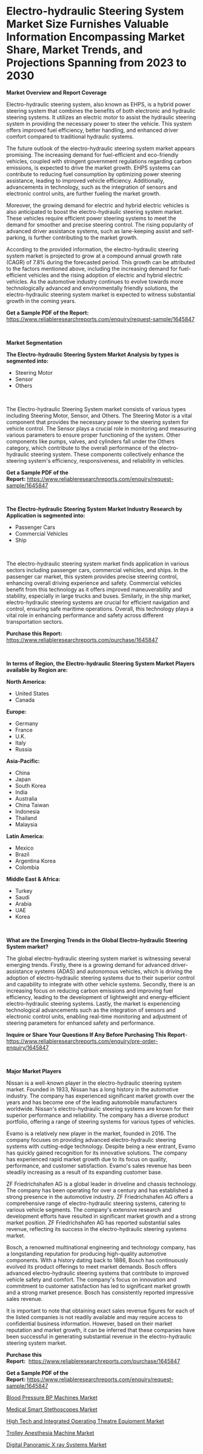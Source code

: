 <p><h1>Electro-hydraulic Steering System Market Size Furnishes Valuable Information Encompassing Market Share, Market Trends, and Projections Spanning from 2023 to 2030</h1></p><p><strong>Market Overview and Report Coverage</strong></p>
<p><p>Electro-hydraulic steering system, also known as EHPS, is a hybrid power steering system that combines the benefits of both electronic and hydraulic steering systems. It utilizes an electric motor to assist the hydraulic steering system in providing the necessary power to steer the vehicle. This system offers improved fuel efficiency, better handling, and enhanced driver comfort compared to traditional hydraulic systems.</p><p>The future outlook of the electro-hydraulic steering system market appears promising. The increasing demand for fuel-efficient and eco-friendly vehicles, coupled with stringent government regulations regarding carbon emissions, is expected to drive the market growth. EHPS systems can contribute to reducing fuel consumption by optimizing power steering assistance, leading to improved vehicle efficiency. Additionally, advancements in technology, such as the integration of sensors and electronic control units, are further fueling the market growth.</p><p>Moreover, the growing demand for electric and hybrid electric vehicles is also anticipated to boost the electro-hydraulic steering system market. These vehicles require efficient power steering systems to meet the demand for smoother and precise steering control. The rising popularity of advanced driver assistance systems, such as lane-keeping assist and self-parking, is further contributing to the market growth.</p><p>According to the provided information, the electro-hydraulic steering system market is projected to grow at a compound annual growth rate (CAGR) of 7.8% during the forecasted period. This growth can be attributed to the factors mentioned above, including the increasing demand for fuel-efficient vehicles and the rising adoption of electric and hybrid electric vehicles. As the automotive industry continues to evolve towards more technologically advanced and environmentally friendly solutions, the electro-hydraulic steering system market is expected to witness substantial growth in the coming years.</p></p>
<p><strong>Get a Sample PDF of the Report:</strong> <a href="https://www.reliableresearchreports.com/enquiry/request-sample/1645847">https://www.reliableresearchreports.com/enquiry/request-sample/1645847</a></p>
<p>&nbsp;</p>
<p><strong>Market Segmentation</strong></p>
<p><strong>The Electro-hydraulic Steering System Market Analysis by types is segmented into:</strong></p>
<p><ul><li>Steering Motor</li><li>Sensor</li><li>Others</li></ul></p>
<p>&nbsp;</p>
<p><p>The Electro-hydraulic Steering System market consists of various types including Steering Motor, Sensor, and Others. The Steering Motor is a vital component that provides the necessary power to the steering system for vehicle control. The Sensor plays a crucial role in monitoring and measuring various parameters to ensure proper functioning of the system. Other components like pumps, valves, and cylinders fall under the Others category, which contribute to the overall performance of the electro-hydraulic steering system. These components collectively enhance the steering system's efficiency, responsiveness, and reliability in vehicles.</p></p>
<p><strong>Get a Sample PDF of the Report:</strong>&nbsp;<a href="https://www.reliableresearchreports.com/enquiry/request-sample/1645847">https://www.reliableresearchreports.com/enquiry/request-sample/1645847</a></p>
<p>&nbsp;</p>
<p><strong>The Electro-hydraulic Steering System Market Industry Research by Application is segmented into:</strong></p>
<p><ul><li>Passenger Cars</li><li>Commercial Vehicles</li><li>Ship</li></ul></p>
<p>&nbsp;</p>
<p><p>The electro-hydraulic steering system market finds application in various sectors including passenger cars, commercial vehicles, and ships. In the passenger car market, this system provides precise steering control, enhancing overall driving experience and safety. Commercial vehicles benefit from this technology as it offers improved maneuverability and stability, especially in large trucks and buses. Similarly, in the ship market, electro-hydraulic steering systems are crucial for efficient navigation and control, ensuring safe maritime operations. Overall, this technology plays a vital role in enhancing performance and safety across different transportation sectors.</p></p>
<p><strong>Purchase this Report:</strong>&nbsp; <a href="https://www.reliableresearchreports.com/purchase/1645847">https://www.reliableresearchreports.com/purchase/1645847</a></p>
<p>&nbsp;</p>
<p><strong>In terms of Region, the Electro-hydraulic Steering System Market Players available by Region are:</strong></p>
<p>
    <p> <strong> North America: </strong>
        <ul>
            <li>United States</li>
            <li>Canada</li>
        </ul>
        </p> 
    <p> <strong> Europe: </strong>
        <ul>
            <li>Germany</li>
            <li>France</li>
            <li>U.K.</li>
            <li>Italy</li>
            <li>Russia</li>
        </ul>
        </p> 
    <p> <strong> Asia-Pacific: </strong>
        <ul>
            <li>China</li>
            <li>Japan</li>
            <li>South Korea</li>
            <li>India</li>
            <li>Australia</li>
            <li>China Taiwan</li>
            <li>Indonesia</li>
            <li>Thailand</li>
            <li>Malaysia</li>
        </ul>
        </p> 
    <p> <strong> Latin America: </strong>
        <ul>
            <li>Mexico</li>
            <li>Brazil</li>
            <li>Argentina Korea</li>
            <li>Colombia</li>
        </ul>
        </p> 
    <p> <strong> Middle East & Africa: </strong>
        <ul>
            <li>Turkey</li>
            <li>Saudi</li>
            <li>Arabia</li>
            <li>UAE</li>
            <li>Korea</li>
        </ul>
    </p>
    </p>
<p>&nbsp;</p>
<p><strong>What are the Emerging Trends in the Global Electro-hydraulic Steering System market?</strong></p>
<p><p>The global electro-hydraulic steering system market is witnessing several emerging trends. Firstly, there is a growing demand for advanced driver-assistance systems (ADAS) and autonomous vehicles, which is driving the adoption of electro-hydraulic steering systems due to their superior control and capability to integrate with other vehicle systems. Secondly, there is an increasing focus on reducing carbon emissions and improving fuel efficiency, leading to the development of lightweight and energy-efficient electro-hydraulic steering systems. Lastly, the market is experiencing technological advancements such as the integration of sensors and electronic control units, enabling real-time monitoring and adjustment of steering parameters for enhanced safety and performance.</p></p>
<p><strong>Inquire or Share Your Questions If Any Before Purchasing This Report</strong>- <a href="https://www.reliableresearchreports.com/enquiry/pre-order-enquiry/1645847">https://www.reliableresearchreports.com/enquiry/pre-order-enquiry/1645847</a></p>
<p>&nbsp;</p>
<p><strong>Major Market Players</strong></p>
<p><p>Nissan is a well-known player in the electro-hydraulic steering system market. Founded in 1933, Nissan has a long history in the automotive industry. The company has experienced significant market growth over the years and has become one of the leading automobile manufacturers worldwide. Nissan's electro-hydraulic steering systems are known for their superior performance and reliability. The company has a diverse product portfolio, offering a range of steering systems for various types of vehicles. </p><p>Evamo is a relatively new player in the market, founded in 2016. The company focuses on providing advanced electro-hydraulic steering systems with cutting-edge technology. Despite being a new entrant, Evamo has quickly gained recognition for its innovative solutions. The company has experienced rapid market growth due to its focus on quality, performance, and customer satisfaction. Evamo's sales revenue has been steadily increasing as a result of its expanding customer base.</p><p>ZF Friedrichshafen AG is a global leader in driveline and chassis technology. The company has been operating for over a century and has established a strong presence in the automotive industry. ZF Friedrichshafen AG offers a comprehensive range of electro-hydraulic steering systems, catering to various vehicle segments. The company's extensive research and development efforts have resulted in significant market growth and a strong market position. ZF Friedrichshafen AG has reported substantial sales revenue, reflecting its success in the electro-hydraulic steering systems market.</p><p>Bosch, a renowned multinational engineering and technology company, has a longstanding reputation for producing high-quality automotive components. With a history dating back to 1886, Bosch has continuously evolved its product offerings to meet market demands. Bosch offers advanced electro-hydraulic steering systems that contribute to improved vehicle safety and comfort. The company's focus on innovation and commitment to customer satisfaction has led to significant market growth and a strong market presence. Bosch has consistently reported impressive sales revenue.</p><p>It is important to note that obtaining exact sales revenue figures for each of the listed companies is not readily available and may require access to confidential business information. However, based on their market reputation and market growth, it can be inferred that these companies have been successful in generating substantial revenue in the electro-hydraulic steering system market.</p></p>
<p><strong>Purchase this Report:</strong>&nbsp;&nbsp;<a href="https://www.reliableresearchreports.com/purchase/1645847">https://www.reliableresearchreports.com/purchase/1645847</a></p>
<p></p>
<p><strong>Get a Sample PDF of the Report:</strong>&nbsp;<a href="https://www.reliableresearchreports.com/enquiry/request-sample/1645847">https://www.reliableresearchreports.com/enquiry/request-sample/1645847</a></p>
<p><p><a href="https://medium.com/@tonikuhic/blood-pressure-bp-machines-market-the-key-to-successful-business-strategy-forecast-till-2030-9d3c6f4fd824">Blood Pressure BP Machines Market</a></p><p><a href="https://medium.com/@theomorar2000/medical-smart-stethoscopes-market-analysis-and-sze-forecasted-for-period-from-2023-to-2030-a75bf8ce937a">Medical Smart Stethoscopes Market</a></p><p><a href="https://medium.com/@zoeyjohns1903/high-tech-and-integrated-operating-theatre-equipment-market-furnishes-information-on-market-share-3f89a0a4618e">High Tech and Integrated Operating Theatre Equipment Market</a></p><p><a href="https://medium.com/@bartlakin/trolley-anesthesia-machine-market-competitive-analysis-market-trends-and-forecast-to-2030-d87a0cc5ce7f">Trolley Anesthesia Machine Market</a></p><p><a href="https://medium.com/@kaceyrath/digital-panoramic-x-ray-systems-market-size-cagr-trends-2024-2030-30332f1e1213">Digital Panoramic X ray Systems Market</a></p></p>